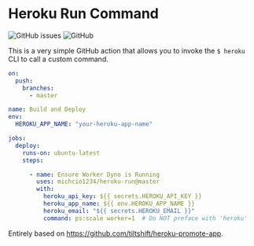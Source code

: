 # Heroku Run Command

![GitHub issues](https://img.shields.io/github/issues/michcio1234/heroku-run.svg)
![GitHub](https://img.shields.io/github/license/michcio1234/heroku-run.svg)

This is a very simple GitHub action that allows you to invoke the `$ heroku` CLI to call a custom command.

```yaml
on:
  push:
    branches:
      - master

name: Build and Deploy
env:
  HEROKU_APP_NAME: "your-heroku-app-name"

jobs:
  deploy:
    runs-on: ubuntu-latest
    steps:

      - name: Ensure Worker Dyno is Running
        uses: michcio1234/heroku-run@master
        with:
          heroku_api_key: ${{ secrets.HEROKU_API_KEY }}
          heroku_app_name: ${{ env.HEROKU_APP_NAME }}
          heroku_email: "${{ secrets.HEROKU_EMAIL }}"
          command: ps:scale worker=1  # Do NOT preface with 'heroku'
```

Entirely based on https://github.com/tiltshift/heroku-promote-app.
